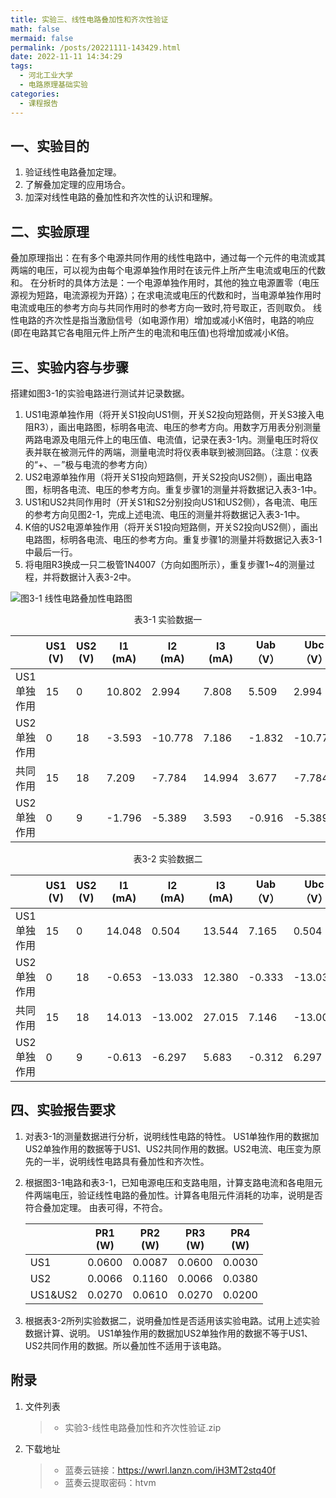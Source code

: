 ```yaml
---
title: 实验三、线性电路叠加性和齐次性验证
math: false
mermaid: false
permalink: /posts/20221111-143429.html
date: 2022-11-11 14:34:29
tags:
  - 河北工业大学
  - 电路原理基础实验
categories:
  - 课程报告
---
```

## 一、实验目的
1. 验证线性电路叠加定理。
2. 了解叠加定理的应用场合。
3. 加深对线性电路的叠加性和齐次性的认识和理解。

<!-- more -->

## 二、实验原理
叠加原理指出：在有多个电源共同作用的线性电路中，通过每一个元件的电流或其两端的电压，可以视为由每个电源单独作用时在该元件上所产生电流或电压的代数和。
在分析时的具体方法是：一个电源单独作用时，其他的独立电源置零（电压源视为短路，电流源视为开路）；在求电流或电压的代数和时，当电源单独作用时电流或电压的参考方向与共同作用时的参考方向一致时,符号取正，否则取负。
线性电路的齐次性是指当激励信号（如电源作用）增加或减小K倍时，电路的响应(即在电路其它各电阻元件上所产生的电流和电压值)也将增加或减小K倍。

## 三、实验内容与步骤
搭建如图3-1的实验电路进行测试并记录数据。
1. US1电源单独作用（将开关S1投向US1侧，开关S2投向短路侧，开关S3接入电阻R3），画出电路图，标明各电流、电压的参考方向。用数字万用表分别测量两路电源及电阻元件上的电压值、电流值，记录在表3-1内。测量电压时将仪表并联在被测元件的两端，测量电流时将仪表串联到被测回路。（注意：仪表的“+、－”极与电流的参考方向）
2. US2电源单独作用（将开关S1投向短路侧，开关S2投向US2侧），画出电路图，标明各电流、电压的参考方向。重复步骤1的测量并将数据记入表3-1中。
3. US1和US2共同作用时（开关S1和S2分别投向US1和US2侧），各电流、电压的参考方向见图2-1，完成上述电流、电压的测量并将数据记入表3-1中。
4. K倍的US2电源单独作用（将开关S1投向短路侧，开关S2投向US2侧），画出电路图，标明各电流、电压的参考方向。重复步骤1的测量并将数据记入表3-1中最后一行。
5. 将电阻R3换成一只二极管1N4007（方向如图所示），重复步骤1~4的测量过程，并将数据计入表3-2中。

![图3-1 线性电路叠加性电路图](https://s21.ax1x.com/2025/04/06/pEcEMJs.png)

<center>表3-1 实验数据一</center>

|         | US1<br>(V) | US2<br>(V) | I1<br>(mA) | I2<br>(mA) | I3<br>(mA) | Uab<br>（V） | Ubc<br>（V） | Ube<br>（V） | Ude<br>（V） | Uef<br>（V） |
| ------- | ---------- | ---------- | ---------- | ---------- | ---------- | ---------- | ---------- | ---------- | ---------- | ---------- |
| US1单独作用 | 15         | 0          | 10.802     | 2.994      | 7.808      | 5.509      | 2.994      | 3.982      | 0.988      | 5.509      |
| US2单独作用 | 0          | 18         | -3.593     | -10.778    | 7.186      | -1.832     | -10.778    | 3.665      | -3.557     | -1.832     |
| 共同作用    | 15         | 18         | 7.209      | -7.784     | 14.994     | 3.677      | -7.784     | 7.647      | -2.569     | 3.677      |
| US2单独作用 | 0          | 9          | -1.796     | -5.389     | 3.593      | -0.916     | -5.389     | 1.832      | -1.778     | -0.916     |

<center>表3-2 实验数据二</center>

|         | US1<br>(V) | US2<br>(V) | I1<br>(mA) | I2<br>(mA) | I3<br>(mA) | Uab<br>（V） | Ubc<br>（V） | Ube<br>（V） | Ude<br>（V） | Uef<br>（V） |
| ------- | ---------- | ---------- | ---------- | ---------- | ---------- | ---------- | ---------- | ---------- | ---------- | ---------- |
| US1单独作用 | 15         | 0          | 14.048     | 0.504      | 13.544     | 7.165      | 0.504      | 0.671      | 0.166      | 7.165      |
| US2单独作用 | 0          | 18         | -0.653     | -13.033    | 12.380     | -0.333     | -13.033    | 0.666      | -4.301     | -0.333     |
| 共同作用    | 15         | 18         | 14.013     | -13.002    | 27.015     | 7.146      | -13.002    | 0.707      | -4.291     | 7.146      |
| US2单独作用 | 0          | 9          | -0.613     | -6.297     | 5.683      | -0.312     | 6.297      | 0.626      | -2.078     | -0.313     |

## 四、实验报告要求
1. 对表3-1的测量数据进行分析，说明线性电路的特性。
US1单独作用的数据加US2单独作用的数据等于US1、US2共同作用的数据。US2电流、电压变为原先的一半，说明线性电路具有叠加性和齐次性。


2. 根据图3-1电路和表3-1，已知电源电压和支路电阻，计算支路电流和各电阻元件两端电压，验证线性电路的叠加性。计算各电阻元件消耗的功率，说明是否符合叠加定理。
由表可得，不符合。

    |         | PR1<br>(W) | PR2<br>(W) | PR3<br>(W) | PR4<br>(W) |
    | ------- | ---------- | ---------- | ---------- | ---------- |
    | US1     | 0.0600     | 0.0087     | 0.0600     | 0.0030     |
    | US2     | 0.0066     | 0.1160     | 0.0066     | 0.0380     |
    | US1&US2 | 0.0270     | 0.0610     | 0.0270     | 0.0200     |

3. 根据表3-2所列实验数据二，说明叠加性是否适用该实验电路。试用上述实验数据计算、说明。
US1单独作用的数据加US2单独作用的数据不等于US1、US2共同作用的数据。所以叠加性不适用于该电路。

## 附录
1. 文件列表
    > * 实验3-线性电路叠加性和齐次性验证.zip

2. 下载地址
    > * 蓝奏云链接：https://wwrl.lanzn.com/iH3MT2stq40f  
    > * 蓝奏云提取密码：htvm  